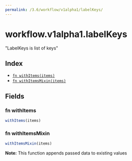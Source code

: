 ```yaml
---
permalink: /3.6/workflow/v1alpha1/labelKeys/
---
```


# workflow.v1alpha1.labelKeys

"LabelKeys is list of keys"

## Index

* [`fn withItems(items)`](#fn-withitems)
* [`fn withItemsMixin(items)`](#fn-withitemsmixin)

## Fields

### fn withItems

```ts
withItems(items)
```



### fn withItemsMixin

```ts
withItemsMixin(items)
```



**Note:** This function appends passed data to existing values